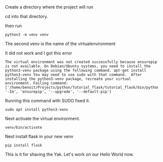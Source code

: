 Create a directory where the project will run

cd into that directory.

then run

    python3 -m venv venv

The second venv is the name of the virtualenvironment

It did not work and I got this error


    The virtual environment was not created successfully because ensurepip is not available. On Debian/Ubuntu systems, you need to install the python3-venv package using the following command. apt-get install python3-venv You may need to use sudo with that command.  After installing the python3-venv package, recreate your virtual environment. Failing command: ['/home/benoit/Projects/python/Tutorial_flask/tutorial_flask/bin/python3', '-Im', 'ensurepip', '--upgrade', '--default-pip']

Running this command with SUDO fixed it.

    sudo apt install python3-venv

Next activate the virtual environment.

    venv/bin/activate

Next install flask in your new venv

    pip install flask

This is it for shaving the Yak. Let's work on our Hello World now.


